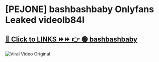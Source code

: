 
 # [PEJONE] bashbashbaby Onlyfans Leaked videolb84l

## <h2><a href="https://clipsfans.com/bashbashbaby&ref=git">🔗 Click to LINKS ⏩⏩ 👉 🟢 bashbashbaby </a></h2>

<a href="https://clipsfans.com/bashbashbaby&ref=git" rel="nofollow" data-target="animated-image.originalLink"><img src="https://i.ibb.co.com/xMMVF88/686577567.gif" alt="Viral Video Original" style="max-width: 100%; display: inline-block;" data-target="animated-image.originalImage"></a>

